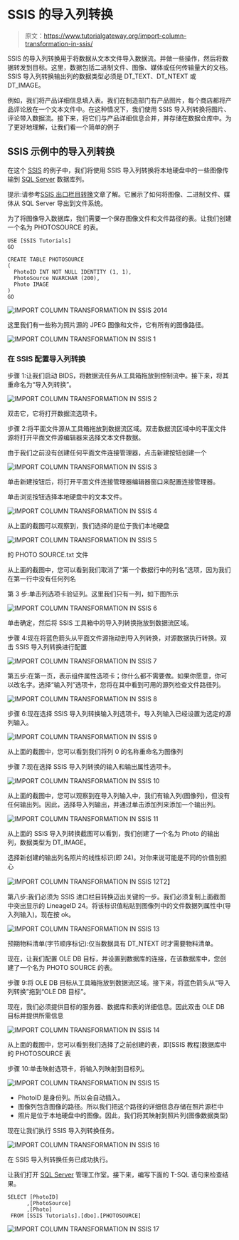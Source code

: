 # SSIS 的导入列转换

> 原文：<https://www.tutorialgateway.org/import-column-transformation-in-ssis/>

SSIS 的导入列转换用于将数据从文本文件导入数据流。并做一些操作，然后将数据转发到目标。这里，数据包括二进制文件、图像、媒体或任何传输量大的文档。SSIS 导入列转换输出列的数据类型必须是 DT_TEXT、DT_NTEXT 或 DT_IMAGE。

例如，我们将产品详细信息填入表。我们在制造部门有产品图片，每个商店都将产品评论放在一个文本文件中。在这种情况下，我们使用 SSIS 导入列转换将图片、评论带入数据流。接下来，将它们与产品详细信息合并，并存储在数据仓库中。为了更好地理解，让我们看一个简单的例子

## SSIS 示例中的导入列转换

在这个 [SSIS](https://www.tutorialgateway.org/ssis/) 的例子中，我们将使用 SSIS 导入列转换将本地硬盘中的一些图像传输到 [SQL Server](https://www.tutorialgateway.org/sql/) 数据库列。

提示:请参考[SSIS 出口栏目转换](https://www.tutorialgateway.org/export-column-transformation-in-ssis/)文章了解。它展示了如何将图像、二进制文件、媒体从 SQL Server 导出到文件系统。

为了将图像导入数据库，我们需要一个保存图像文件和文件路径的表。让我们创建一个名为 PHOTOSOURCE 的表。

```
USE [SSIS Tutorials]
GO

CREATE TABLE PHOTOSOURCE
(
  PhotoID INT NOT NULL IDENTITY (1, 1),
  PhotoSource NVARCHAR (200),
  Photo IMAGE
)
GO

```

![IMPORT COLUMN TRANSFORMATION IN SSIS 2014](img/3d5614f095fd3f54824a16eaf8e85496.png)

这里我们有一些称为照片源的 JPEG 图像和文件，它有所有的图像路径。

![IMPORT COLUMN TRANSFORMATION IN SSIS 1](img/b74553a798cca5e6488cc8ac6419f95c.png)

### 在 SSIS 配置导入列转换

步骤 1:让我们启动 BIDS，将数据流任务从工具箱拖放到控制流中。接下来，将其重命名为“导入列转换”。

![IMPORT COLUMN TRANSFORMATION IN SSIS 2](img/87a615c8950e452b669484e9833791ee.png)

双击它，它将打开数据流选项卡。

步骤 2:将平面文件源从工具箱拖放到数据流区域。双击数据流区域中的平面文件源将打开平面文件源编辑器来选择文本文件数据。

由于我们之前没有创建任何平面文件连接管理器，点击新建按钮创建一个

![IMPORT COLUMN TRANSFORMATION IN SSIS 3](img/0bf192b58e01f396749121444342dbbb.png)

单击新建按钮后，将打开平面文件连接管理器编辑器窗口来配置连接管理器。

单击浏览按钮选择本地硬盘中的文本文件。

![IMPORT COLUMN TRANSFORMATION IN SSIS 4](img/3213c5fb34190ef8887ccb45e79ab80d.png)

从上面的截图可以观察到，我们选择的是位于我们本地硬盘

![IMPORT COLUMN TRANSFORMATION IN SSIS 5](img/466ad8202ab48bb1c5808decb32f968a.png)

的 PHOTO SOURCE.txt 文件

从上面的截图中，您可以看到我们取消了“第一个数据行中的列名”选项，因为我们在第一行中没有任何列名

第 3 步:单击列选项卡验证列。这里我们只有一列，如下图所示

![IMPORT COLUMN TRANSFORMATION IN SSIS 6](img/e9213065ca4a125f339bfbed9d92f35a.png)

单击确定，然后将 SSIS 工具箱中的导入列转换拖放到数据流区域。

步骤 4:现在将蓝色箭头从平面文件源拖动到导入列转换，对源数据执行转换。双击 SSIS 导入列转换进行配置

![IMPORT COLUMN TRANSFORMATION IN SSIS 7](img/2416f46871407a64c1516132dadd1653.png)

第五步:在第一页，表示组件属性选项卡；你什么都不需要做。如果你愿意，你可以改名字。选择“输入列”选项卡，您将在其中看到可用的源列检查文件路径列。

![IMPORT COLUMN TRANSFORMATION IN SSIS 8](img/29e967f50a4698465ae665401857ca72.png)

步骤 6:现在选择 SSIS 导入列转换输入列选项卡。导入列输入已经设置为选定的源列输入。

![IMPORT COLUMN TRANSFORMATION IN SSIS 9](img/be98c3942d5a25520bbec3266a31e345.png)

从上面的截图中，您可以看到我们将列 0 的名称重命名为图像列

步骤 7:现在选择 SSIS 导入列转换的输入和输出属性选项卡。

![IMPORT COLUMN TRANSFORMATION IN SSIS 10](img/beb2efdb9e6a0650eeb950595cf3112a.png)

从上面的截图中，您可以观察到在导入列输入中，我们有输入列(图像列)，但没有任何输出列。因此，选择导入列输出，并通过单击添加列来添加一个输出列。

![IMPORT COLUMN TRANSFORMATION IN SSIS 11](img/ca0d06142cb0acf8ed2b0cc84efec314.png)

从上面的 SSIS 导入列转换截图可以看到，我们创建了一个名为 Photo 的输出列，数据类型为 DT_IMAGE。

选择新创建的输出列名照片的线性标识(即 24)。对你来说可能是不同的价值别担心

![IMPORT COLUMN TRANSFORMATION IN SSIS 12](img/44749c2b8a3cb3eae0e2c1aaba737084.png)T2】

第八步:我们必须为 SSIS 进口栏目转换迈出关键的一步。我们必须复制上面截图中突出显示的 LineageID 24。将该标识值粘贴到图像列中的文件数据列属性中(导入列输入)。现在按 ok。

![IMPORT COLUMN TRANSFORMATION IN SSIS 13](img/0f3b7d9405982d07e33bdbc3bbcdb8fe.png)

预期物料清单(字节顺序标记):仅当数据具有 DT_NTEXT 时才需要物料清单。

现在，让我们配置 OLE DB 目标，并设置到数据库的连接，在该数据库中，您创建了一个名为 PHOTO SOURCE 的表。

步骤 9:将 OLE DB 目标从工具箱拖放到数据流区域。接下来，将蓝色箭头从“导入列转换”拖到“OLE DB 目标”。

现在，我们必须提供目标的服务器、数据库和表的详细信息。因此双击 OLE DB 目标并提供所需信息

![IMPORT COLUMN TRANSFORMATION IN SSIS 14](img/48d949561c787e996d452a3d1be28912.png)

从上面的截图中，您可以看到我们选择了之前创建的表，即[SSIS 教程]数据库中的 PHOTOSOURCE 表

步骤 10:单击映射选项卡，将输入列映射到目标列。

![IMPORT COLUMN TRANSFORMATION IN SSIS 15](img/b1e3ffdbbd5bb6a3ab3a803226705582.png)

*   PhotoID 是身份列。所以会自动插入。
*   图像列包含图像的路径。所以我们把这个路径的详细信息存储在照片源栏中
*   照片是位于本地硬盘中的图像。因此，我们将其映射到照片列(图像数据类型)

现在让我们执行 SSIS 导入列转换任务。

![IMPORT COLUMN TRANSFORMATION IN SSIS 16](img/af00a82a5d78f12077384ec602e68ae4.png)

在 SSIS 导入列转换任务已成功执行。

让我们打开 [SQL Server](https://www.tutorialgateway.org/sql/) 管理工作室。接下来，编写下面的 T-SQL 语句来检查结果。

```
SELECT [PhotoID]
      ,[PhotoSource]
      ,[Photo]
 FROM [SSIS Tutorials].[dbo].[PHOTOSOURCE]
```

![IMPORT COLUMN TRANSFORMATION IN SSIS 17](img/b614f5c0f81dfa320638ee46775e5ca2.png)